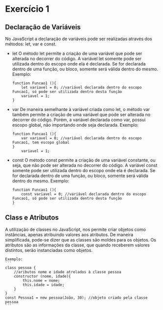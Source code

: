 # Exercício 1

## Declaração de Variáveis
No JavaScript a declaração de variáveis pode ser realizadas através dos métodos: let, var e const.
- let
    O método let permite a criação de uma variável que pode ser alterada no decorrer do código.
    A variável let somente pode ser utilizada dentro do escopo onde ela é declarada. Se for declarada dentro de uma função, ou bloco, somente será válida dentro do mesmo.
    Exemplo:
    ```
    function Funcao1 (){
        let variavel = 0; //variável declarada dentro do escopo Funcao1, só pode ser utilizada dentro desta função
        variavel = 1;
    }
    ```
- var
    De maneira semelhante à variável criada como let, o método var também permite a criação de uma variável que pode ser alterada no decorrer do código.
    Porém, a variável declarada como var, possui escopo global, não importando onde seja declarada.
    Exemplo:
    ```
    function Funcao1 (){
        var variavel = 0; //variável declarada dentro do escopo Funcao1, tem escopo global
    }
        variavel = 1; 
    ```
- const
 O método const permite a criação de uma variável constante, ou seja, que não pode ser alterada no decorrer do código.
    A variável const somente pode ser utilizada dentro do escopo onde ela é declarada. Se for declarada dentro de uma função, ou bloco, somente será válida dentro do mesmo.
    Exemplo:
    ```
    function Funcao1 (){
        const variavel = 0; //variável declarada dentro do escopo Funcao1, só pode ser utilizada dentro desta função
    }
    ```
## Class e Atributos
A utilização de classes no JavaScript, nos permite criar objetos como instâncias, apenas atribuindo valores aos atributos. De maneira simplificada, pode-se dizer que as classes são moldes para os objetos.
Os atributos são as informações da classe, que quando receberem valores distintos, serão instanciadas como objetos.

    Exemplo:
    ```
    class pessoa {
        //aributos nome e idade atrelados à classe pessoa
        constructor (nome, idade){ 
            this.nome = nome;
            this.idade = idade;
        }       
    }
    const Pessoa1 = new pessoa(João, 30); //objeto criado pela classe pessoa
    ```

